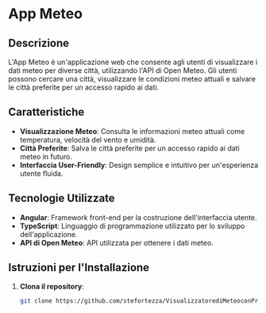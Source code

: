 # App Meteo

## Descrizione

L'App Meteo è un'applicazione web che consente agli utenti di visualizzare i dati meteo per diverse città, utilizzando l'API di Open Meteo. Gli utenti possono cercare una città, visualizzare le condizioni meteo attuali e salvare le città preferite per un accesso rapido ai dati.

## Caratteristiche

- **Visualizzazione Meteo**: Consulta le informazioni meteo attuali come temperatura, velocità del vento e umidità.
- **Città Preferite**: Salva le città preferite per un accesso rapido ai dati meteo in futuro.
- **Interfaccia User-Friendly**: Design semplice e intuitivo per un'esperienza utente fluida.

## Tecnologie Utilizzate

- **Angular**: Framework front-end per la costruzione dell'interfaccia utente.
- **TypeScript**: Linguaggio di programmazione utilizzato per lo sviluppo dell'applicazione.
- **API di Open Meteo**: API utilizzata per ottenere i dati meteo.

## Istruzioni per l'Installazione

1. **Clona il repository**:
   ```bash
   git clone https://github.com/stefortezza/VisualizzatorediMeteoconPreferiti.git
